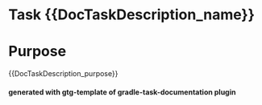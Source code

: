 # Task {{DocTaskDescription_name}}

# Purpose

{{DocTaskDescription_purpose}}

#### generated with gtg-template of gradle-task-documentation plugin


